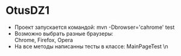 # OtusDZ1
- Проект запускается командой: 
  mvn -Dbrowser='cahrome' test 
- Возможно выбрать разные браузеры:  
  Chrome, Firefox, Opera 
- На все методы написанны тесты в классе: MainPageTest \n
